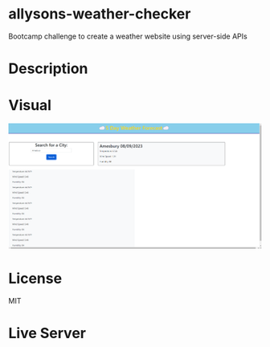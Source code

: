 # allysons-weather-checker
Bootcamp challenge to create a weather website using server-side APIs

# Description

# Visual
![Alt text](<assets/images/Screenshot 2023-08-09 232007.png>)

# License

MIT

# Live Server